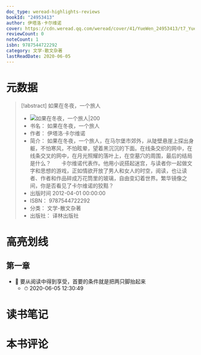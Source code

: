 ```yaml
---
doc_type: weread-highlights-reviews
bookId: "24953413"
author: 伊塔洛·卡尔维诺
cover: https://cdn.weread.qq.com/weread/cover/41/YueWen_24953413/t7_YueWen_24953413.jpg
reviewCount: 0
noteCount: 1
isbn: 9787544722292
category: 文学-散文杂著
lastReadDate: 2020-06-05
---
```

# 元数据
> [!abstract] 如果在冬夜，一个旅人
> - ![ 如果在冬夜，一个旅人|200](https://cdn.weread.qq.com/weread/cover/41/YueWen_24953413/t7_YueWen_24953413.jpg)
> - 书名： 如果在冬夜，一个旅人
> - 作者： 伊塔洛·卡尔维诺
> - 简介： 如果在冬夜，一个旅人，在马尔堡市郊外，从陡壁悬崖上探出身躯，不怕寒风，不怕眩晕，望着黑沉沉的下面。在线条交织的网中，在线条交叉的网中，在月光照耀的落叶上，在空墓穴的周围，最后的结局是什么？　　卡尔维诺代表作。他用小说搭起迷宫，与读者你一起做文字和思想的游戏，正如情欲开放了男人和女人的时空，阅读，也让读者、作者和作品碎成万花筒里的玻璃，自由变幻着世界。繁华镜像之间，你是否看见了卡尔维诺的狡黠？
> - 出版时间 2012-04-01 00:00:00
> - ISBN： 9787544722292
> - 分类： 文学-散文杂著
> - 出版社： 译林出版社

# 高亮划线

## 第一章


- 📌 要从阅读中得到享受，首要的条件就是把两只脚抬起来 
    - ⏱ 2020-06-05 12:30:49 
# 读书笔记

# 本书评论

